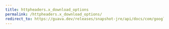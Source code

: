 ```yaml
---
title: httpheaders.x_download_options
permalink: /httpheaders.x_download_options/
redirect_to: https://guava.dev/releases/snapshot-jre/api/docs/com/google/common/net/HttpHeaders.html#X_DOWNLOAD_OPTIONS
---
```

